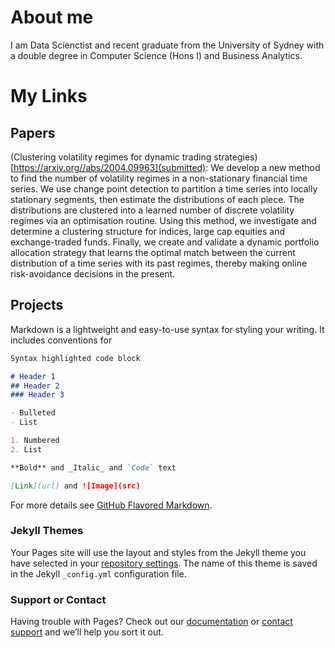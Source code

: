 # About me
I am Data Scienctist and recent graduate from the University of Sydney with a double degree in Computer Science (Hons I) and Business Analytics. 

# My Links
## Papers
(Clustering volatility regimes for dynamic trading strategies)[https://arxiv.org//abs/2004.09963](submitted): We develop a new method to find the number of volatility regimes in a non-stationary financial time series. We use change point detection to partition a time series into locally stationary segments, then estimate the distributions of each piece. The distributions are clustered into a learned number of discrete volatility regimes via an optimisation routine. Using this method, we investigate and determine a clustering structure for indices, large cap equities and exchange-traded funds. Finally, we create and validate a dynamic portfolio allocation strategy that learns the optimal match between the current distribution of a time series with its past regimes, thereby making online risk-avoidance decisions in the present. 

## Projects

Markdown is a lightweight and easy-to-use syntax for styling your writing. It includes conventions for

```markdown
Syntax highlighted code block

# Header 1
## Header 2
### Header 3

- Bulleted
- List

1. Numbered
2. List

**Bold** and _Italic_ and `Code` text

[Link](url) and ![Image](src)
```

For more details see [GitHub Flavored Markdown](https://guides.github.com/features/mastering-markdown/).

### Jekyll Themes

Your Pages site will use the layout and styles from the Jekyll theme you have selected in your [repository settings](https://github.com/arjun-prakash/arjun-prakash.github.io/settings). The name of this theme is saved in the Jekyll `_config.yml` configuration file.

### Support or Contact

Having trouble with Pages? Check out our [documentation](https://help.github.com/categories/github-pages-basics/) or [contact support](https://github.com/contact) and we’ll help you sort it out.
